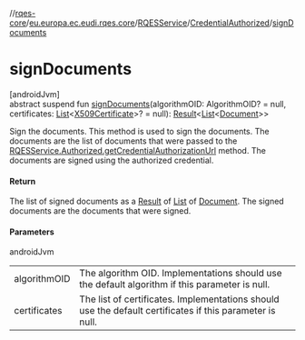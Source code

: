 //[rqes-core](../../../../index.md)/[eu.europa.ec.eudi.rqes.core](../../index.md)/[RQESService](../index.md)/[CredentialAuthorized](index.md)/[signDocuments](sign-documents.md)

# signDocuments

[androidJvm]\
abstract suspend fun [signDocuments](sign-documents.md)(algorithmOID: AlgorithmOID? = null, certificates: [List](https://kotlinlang.org/api/latest/jvm/stdlib/kotlin.collections/-list/index.html)&lt;[X509Certificate](https://developer.android.com/reference/kotlin/java/security/cert/X509Certificate.html)&gt;? = null): [Result](https://kotlinlang.org/api/latest/jvm/stdlib/kotlin/-result/index.html)&lt;[List](https://kotlinlang.org/api/latest/jvm/stdlib/kotlin.collections/-list/index.html)&lt;[Document](../../-document/index.md)&gt;&gt;

Sign the documents. This method is used to sign the documents. The documents are the list of documents that were passed to the [RQESService.Authorized.getCredentialAuthorizationUrl](../-authorized/get-credential-authorization-url.md) method. The documents are signed using the authorized credential.

#### Return

The list of signed documents as a [Result](https://kotlinlang.org/api/latest/jvm/stdlib/kotlin/-result/index.html) of [List](https://kotlinlang.org/api/latest/jvm/stdlib/kotlin.collections/-list/index.html) of [Document](../../-document/index.md). The signed documents are the documents that were signed.

#### Parameters

androidJvm

| | |
|---|---|
| algorithmOID | The algorithm OID. Implementations should use the default algorithm if this parameter is null. |
| certificates | The list of certificates. Implementations should use the default certificates if this parameter is null. |
